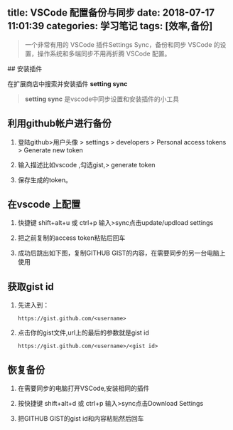 title: VSCode 配置备份与同步
date: 2018-07-17 11:01:39
categories: 学习笔记
tags: [效率,备份]
---
<blockquote class="blockquote-center">一个非常有用的 VSCode 插件Settings Sync，备份和同步 VSCode 的设置，操作系统和多端同步不用再折腾 VSCode 配置。</blockquote>
<!--more-->
## 安装插件

在扩展商店中搜索并安装插件 **setting sync** 
> **setting sync** 是vscode中同步设置和安装插件的小工具


## 利用github帐户进行备份

1. 登陆github>用户头像 > settings > developers > Personal access tokens > Generate new token

2. 输入描述比如vscode ,勾选gist,> generate token

3. 保存生成的token。

## 在vscode 上配置

1. 快捷键 shift+alt+u 或 ctrl+p 输入>sync点击update/updload settings

2. 把之前复制的access token粘贴后回车

3. 成功后跳出如下图，复制GITHUB GIST的内容，在需要同步的另一台电脑上使用

## 获取gist id

1. 先进入到： 

    `https://gist.github.com/<username> `

2. 点击你的gist文件,url上的最后的参数就是gist id

   `https://gist.github.com/<username>/<gist id>`

## 恢复备份

1. 在需要同步的电脑打开VSCode,安装相同的插件

2. 按快捷键 shift+alt+d 或 ctrl+p 输入>sync点击Download Settings

3. 把GITHUB GIST的gist id和内容粘贴然后回车
